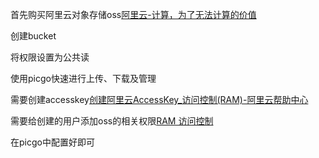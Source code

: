 首先购买阿里云对象存储oss[阿里云-计算，为了无法计算的价值](https://cn.aliyun.com/)

创建bucket

将权限设置为公共读



使用picgo快速进行上传、下载及管理

需要创建accesskey[创建阿里云AccessKey_访问控制(RAM)-阿里云帮助中心](https://help.aliyun.com/zh/ram/user-guide/create-an-accesskey-pair?spm=a2c4g.11186623.0.0.b22b7f80neRFsm#task-2245479)

需要给创建的用户添加oss的相关权限[RAM 访问控制](https://ram.console.aliyun.com/users/create)



在picgo中配置好即可



